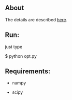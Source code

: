 ## About

The details are described [here](www.yahoo.co.jp).

## Run:
just type 

$ python opt.py

## Requirements:

- numpy

- scipy
